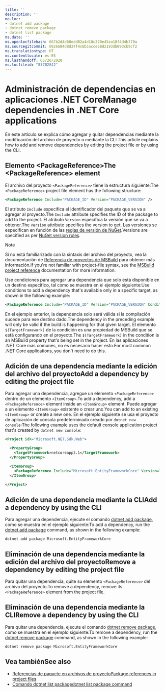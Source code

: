 ```yaml
---
title: ''
description: ''
no-loc:
- dotnet add package
- dotnet remove package
- dotnet list package
ms.date: ''
ms.openlocfilehash: 667b2d4d68edd82a4d18c370e45ea18f4d4b379a
ms.sourcegitcommit: 0926684d8d34f4c6b5acce58d2193db093cb9cf2
ms.translationtype: HT
ms.contentlocale: es-ES
ms.lasthandoff: 05/20/2020
ms.locfileid: "83702842"
---
```

# <a name="manage-dependencies-in-net-core-applications"></a><span data-ttu-id="e6dfd-101">Administración de dependencias en aplicaciones .NET Core</span><span class="sxs-lookup"><span data-stu-id="e6dfd-101">Manage dependencies in .NET Core applications</span></span>

<span data-ttu-id="e6dfd-102">En este artículo se explica cómo agregar y quitar dependencias mediante la modificación del archivo de proyecto o mediante la CLI.</span><span class="sxs-lookup"><span data-stu-id="e6dfd-102">This article explains how to add and remove dependencies by editing the project file or by using the CLI.</span></span>

## <a name="the-packagereference-element"></a><span data-ttu-id="e6dfd-103">Elemento \<PackageReference></span><span class="sxs-lookup"><span data-stu-id="e6dfd-103">The \<PackageReference> element</span></span>

<span data-ttu-id="e6dfd-104">El archivo del proyecto `<PackageReference>` tiene la estructura siguiente:</span><span class="sxs-lookup"><span data-stu-id="e6dfd-104">The `<PackageReference>` project file element has the following structure:</span></span>

```xml
<PackageReference Include="PACKAGE_ID" Version="PACKAGE_VERSION" />
```

<span data-ttu-id="e6dfd-105">El atributo `Include` especifica el identificador del paquete que se va a agregar al proyecto.</span><span class="sxs-lookup"><span data-stu-id="e6dfd-105">The `Include` attribute specifies the ID of the package to add to the project.</span></span> <span data-ttu-id="e6dfd-106">El atributo `Version` especifica la versión que se va a obtener.</span><span class="sxs-lookup"><span data-stu-id="e6dfd-106">The `Version` attribute specifies the version to get.</span></span> <span data-ttu-id="e6dfd-107">Las versiones se especifican en función de las [reglas de versión de NuGet](/nuget/create-packages/dependency-versions#version-ranges).</span><span class="sxs-lookup"><span data-stu-id="e6dfd-107">Versions are specified as per [NuGet version rules](/nuget/create-packages/dependency-versions#version-ranges).</span></span>

> [!NOTE]
> <span data-ttu-id="e6dfd-108">Si no está familiarizado con la sintaxis del archivo del proyecto, vea la documentación de [Referencia de proyectos de MSBuild](/visualstudio/msbuild/msbuild-project-file-schema-reference) para obtener más información.</span><span class="sxs-lookup"><span data-stu-id="e6dfd-108">If you're not familiar with project-file syntax, see the [MSBuild project reference](/visualstudio/msbuild/msbuild-project-file-schema-reference) documentation for more information.</span></span>

<span data-ttu-id="e6dfd-109">Use condiciones para agregar una dependencia que solo está disponible en un destino específico, tal como se muestra en el ejemplo siguiente:</span><span class="sxs-lookup"><span data-stu-id="e6dfd-109">Use conditions to add a dependency that's available only in a specific target, as shown in the following example:</span></span>

```xml
<PackageReference Include="PACKAGE_ID" Version="PACKAGE_VERSION" Condition="'$(TargetFramework)' == 'netcoreapp2.1'" />
```

<span data-ttu-id="e6dfd-110">En el ejemplo anterior, la dependencia solo será válida si la compilación sucede para ese destino dado.</span><span class="sxs-lookup"><span data-stu-id="e6dfd-110">The dependency in the preceding example will only be valid if the build is happening for that given target.</span></span> <span data-ttu-id="e6dfd-111">El elemento `$(TargetFramework)` de la condición es una propiedad de MSBuild que se está configurando en el proyecto.</span><span class="sxs-lookup"><span data-stu-id="e6dfd-111">The `$(TargetFramework)` in the condition is an MSBuild property that's being set in the project.</span></span> <span data-ttu-id="e6dfd-112">En las aplicaciones .NET Core más comunes, no es necesario hacer esto.</span><span class="sxs-lookup"><span data-stu-id="e6dfd-112">For most common .NET Core applications, you don't need to do this.</span></span>

## <a name="add-a-dependency-by-editing-the-project-file"></a><span data-ttu-id="e6dfd-113">Adición de una dependencia mediante la edición del archivo del proyecto</span><span class="sxs-lookup"><span data-stu-id="e6dfd-113">Add a dependency by editing the project file</span></span>

<span data-ttu-id="e6dfd-114">Para agregar una dependencia, agregue un elemento `<PackageReference>` dentro de un elemento `<ItemGroup>`.</span><span class="sxs-lookup"><span data-stu-id="e6dfd-114">To add a dependency, add a `<PackageReference>` element inside an `<ItemGroup>` element.</span></span> <span data-ttu-id="e6dfd-115">Puede agregar a un elemento `<ItemGroup>` existente o crear uno.</span><span class="sxs-lookup"><span data-stu-id="e6dfd-115">You can add to an existing `<ItemGroup>` or create a new one.</span></span> <span data-ttu-id="e6dfd-116">En el ejemplo siguiente se usa el proyecto de aplicación de consola predeterminado creado por `dotnet new console`:</span><span class="sxs-lookup"><span data-stu-id="e6dfd-116">The following example uses the default console application project that's created by `dotnet new console`:</span></span>

```xml
<Project Sdk="Microsoft.NET.Sdk.Web">

  <PropertyGroup>
    <TargetFramework>netcoreapp3.1</TargetFramework>
  </PropertyGroup>

  <ItemGroup>
    <PackageReference Include="Microsoft.EntityFrameworkCore" Version="3.1.2" />
  </ItemGroup>

</Project>
```

## <a name="add-a-dependency-by-using-the-cli"></a><span data-ttu-id="e6dfd-117">Adición de una dependencia mediante la CLI</span><span class="sxs-lookup"><span data-stu-id="e6dfd-117">Add a dependency by using the CLI</span></span>

<span data-ttu-id="e6dfd-118">Para agregar una dependencia, ejecute el comando [dotnet add package](dotnet-add-package.md), como se muestra en el ejemplo siguiente:</span><span class="sxs-lookup"><span data-stu-id="e6dfd-118">To add a dependency, run the [dotnet add package](dotnet-add-package.md) command, as shown in the following example:</span></span>

```dotnetcli
dotnet add package Microsoft.EntityFrameworkCore
```

## <a name="remove-a-dependency-by-editing-the-project-file"></a><span data-ttu-id="e6dfd-119">Eliminación de una dependencia mediante la edición del archivo del proyecto</span><span class="sxs-lookup"><span data-stu-id="e6dfd-119">Remove a dependency by editing the project file</span></span>

<span data-ttu-id="e6dfd-120">Para quitar una dependencia, quite su elemento `<PackageReference>` del archivo del proyecto.</span><span class="sxs-lookup"><span data-stu-id="e6dfd-120">To remove a dependency, remove its `<PackageReference>` element from the project file.</span></span>

## <a name="remove-a-dependency-by-using-the-cli"></a><span data-ttu-id="e6dfd-121">Eliminación de una dependencia mediante la CLI</span><span class="sxs-lookup"><span data-stu-id="e6dfd-121">Remove a dependency by using the CLI</span></span>

<span data-ttu-id="e6dfd-122">Para quitar una dependencia, ejecute el comando [dotnet remove package](dotnet-remove-package.md), como se muestra en el ejemplo siguiente:</span><span class="sxs-lookup"><span data-stu-id="e6dfd-122">To remove a dependency, run the [dotnet remove package](dotnet-remove-package.md) command, as shown in the following example:</span></span>

```dotnetcli
dotnet remove package Microsoft.EntityFrameworkCore
```

## <a name="see-also"></a><span data-ttu-id="e6dfd-123">Vea también</span><span class="sxs-lookup"><span data-stu-id="e6dfd-123">See also</span></span>

* [<span data-ttu-id="e6dfd-124">Referencias de paquete en archivos de proyecto</span><span class="sxs-lookup"><span data-stu-id="e6dfd-124">Package references in project files</span></span>](../project-sdk/msbuild-props.md#reference-properties-and-items)
* <span data-ttu-id="e6dfd-125">[Comando dotnet list package](dotnet-list-package.md)</span><span class="sxs-lookup"><span data-stu-id="e6dfd-125">[dotnet list package command](dotnet-list-package.md)</span></span>
